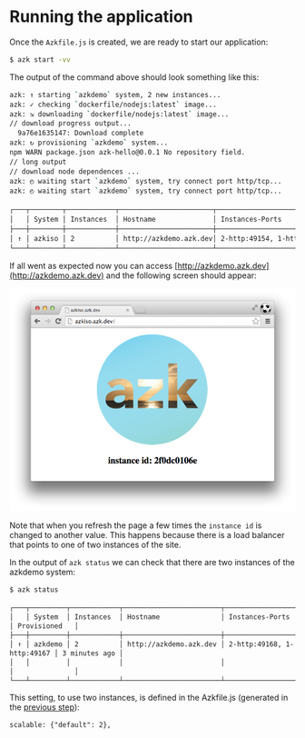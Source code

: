 # Running the application

Once the `Azkfile.js` is created, we are ready to start our application:

```bash
$ azk start -vv
```

The output of the command above should look something like this:

```bash
azk: ↑ starting `azkdemo` system, 2 new instances...
azk: ✓ checking `dockerfile/nodejs:latest` image...
azk: ⇲ downloading `dockerfile/nodejs:latest` image...
// download progress output...
  9a76e1635147: Download complete
azk: ↻ provisioning `azkdemo` system...
npm WARN package.json azk-hello@0.0.1 No repository field.
// long output
// download node dependences ...
azk: ◴ waiting start `azkdemo` system, try connect port http/tcp...
azk: ◴ waiting start `azkdemo` system, try connect port http/tcp...

┌───┬────────┬────────────┬───────────────────────┬────────────────────────────┬───────────────────┐
│   │ System │ Instances  │ Hostname              │ Instances-Ports            │ Provisioned       │
├───┼────────┼────────────┼───────────────────────┼────────────────────────────┼───────────────────┤
│ ↑ │ azkiso │ 2          │ http://azkdemo.azk.dev│ 2-http:49154, 1-http:49153 │ a few seconds ago │
└───┴────────┴────────────┴───────────────────────┴────────────────────────────┴───────────────────┘
```

If all went as expected now you can access [http://azkdemo.azk.dev](http://azkdemo.azk.dev) and the following screen should appear:

![Figure 1-1](../resources/images/start_1.png)

Note that when you refresh the page a few times the `instance id` is changed to another value. This happens because there is a load balancer that points to one of two instances of the site.

In the output of `azk status` we can check that there are two instances of the azkdemo system:

```
$ azk status

┌───┬─────────┬────────────┬────────────────────────┬────────────────────────────┬───────────────┐
│   │ System  │ Instances  │ Hostname               │ Instances-Ports            │ Provisioned   │
├───┼─────────┼────────────┼────────────────────────┼────────────────────────────┼───────────────┤
│ ↑ │ azkdemo │ 2          │ http://azkdemo.azk.dev │ 2-http:49168, 1-http:49167 │ 3 minutes ago │
│   │         │            │                        │                            │               │
└───┴─────────┴────────────┴────────────────────────┴────────────────────────────┴───────────────┘
```

This setting, to use two instances, is defined in the Azkfile.js (generated in the [previous step](configs-project.md)):

    scalable: {"default": 2},